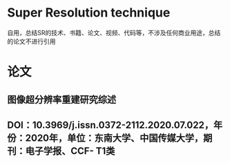# Super Resolution technique
自用，总结SR的技术、书籍、论文、视频、代码等，不涉及任何商业用途，总结的论文不进行引用

# 论文
## 图像超分辨率重建研究综述
## DOI：10.3969/j.issn.0372-2112.2020.07.022，年份：2020年，单位：东南大学、中国传媒大学，期刊：电子学报、CCF- T1类
